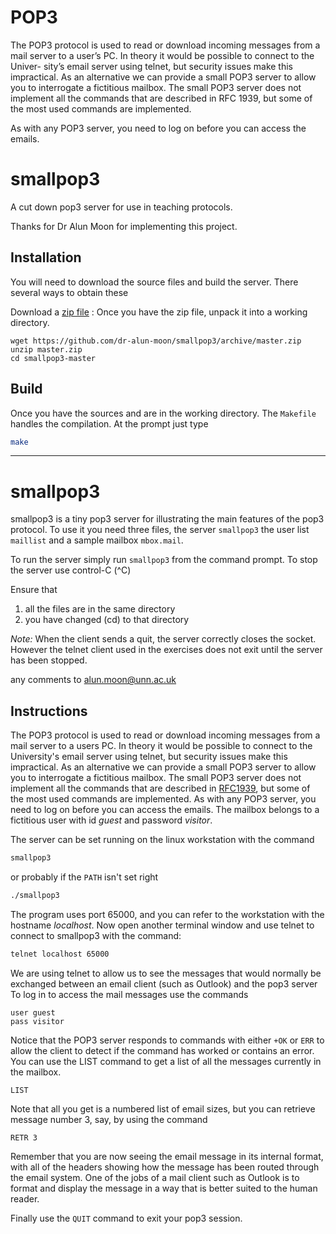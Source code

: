 # POP3
The POP3 protocol is used to read or download incoming messages from a mail server to a user’s PC. In theory it would be possible to connect to the Univer- sity’s email server using telnet, but security issues make this impractical. As an alternative we can provide a small POP3 server to allow you to interrogate a fictitious mailbox. The small POP3 server does not implement all the commands that are described in RFC 1939, but some of the most used commands are implemented.

As with any POP3 server, you need to log on before you can access the emails.

# smallpop3
A cut down pop3 server for use in teaching protocols.

Thanks for Dr Alun Moon for implementing this project. 

## Installation
You will need to download the source files and build the server.
There several ways to obtain these

Download a [zip file](https://github.com/dr-alun-moon/smallpop3/archive/master.zip)
: Once you have the zip file, unpack it into a working directory.
```
wget https://github.com/dr-alun-moon/smallpop3/archive/master.zip
unzip master.zip
cd smallpop3-master
```

## Build
Once you have the sources and are in the working directory.  The `Makefile` handles
the compilation.  At the prompt just type 
```sh
make
```
---
# smallpop3

smallpop3 is a tiny pop3 server for illustrating the main features of
the pop3 protocol.  To use it you need three files, the server
`smallpop3` the user list `maillist` and a sample mailbox `mbox.mail`.

To run the server simply run `smallpop3` from the command prompt.
To stop the server use control-C (^C)

Ensure that

1. all the files are in the same directory
2. you have changed (cd) to that directory

_Note:_
When the client sends a quit, the server correctly closes the socket.
However the telnet client used in the exercises does not exit until
the server has been stopped.

any comments to alun.moon@unn.ac.uk

## Instructions

The POP3 protocol is used to read or download incoming messages from a
mail server to a users PC.  In theory it would be possible to connect
to the University's email server using telnet, but security issues make
this impractical.  As an alternative we can provide a small POP3 server
to allow you to interrogate a fictitious mailbox.  The small POP3
server does not implement all the commands that are described in
[RFC1939](https://www.ietf.org/rfc/rfc1939.txt), 
but some of the most used commands are implemented.  As with
any POP3 server, you need to log on before you can access the
emails.  The mailbox belongs to a fictitious user with id _guest_ and
password _visitor_.

The server can be set running on the linux workstation with the command
```sh
smallpop3
```
or probably if the `PATH` isn't set right
```sh
./smallpop3
```

The program uses port 65000, and you can refer to the workstation with
the hostname _localhost_.  Now open another terminal window and use
telnet to connect to smallpop3 with the command:

```sh
telnet localhost 65000
```

We are using telnet to allow us to see the messages that
would normally be exchanged between an email client (such as Outlook)
and the pop3 server To log in to access the mail messages use the
commands

```
user guest
pass visitor
```

Notice that the POP3 server responds to commands with either `+OK` or
`ERR` to allow the client to detect if the command has worked or
contains an error.  You can use the LIST command to get a list of all
the messages currently in the mailbox.
```
LIST
```
Note that all you get is a numbered list of email sizes, but you can
retrieve message number 3, say, by using the command
```
RETR 3
```
Remember that you are now seeing the email message in its internal
format, with all of the headers showing how the message has been
routed through the email system. One of the jobs of a mail client such
as Outlook is to format and display the message in a way that is
better suited to the human reader.

Finally use the `QUIT` command to exit your pop3 session.

